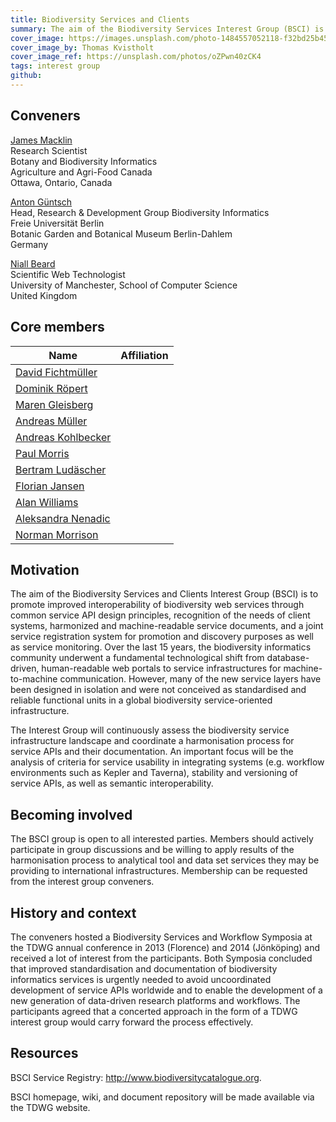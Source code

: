 ```yaml
---
title: Biodiversity Services and Clients
summary: The aim of the Biodiversity Services Interest Group (BSCI) is to assess usefulness of existing biodiversity web service infrastructures from the perspective of integrating software applications such as workflow environments, discuss and agree upon common principles for API design, stability and documentation,  encourage registration of useful Web services in a well-founded, well-known community directory i.e. BiodiversityCatalogue, produce documentation including  background material, guidelines and best practices. The group will actively collaborate with projects and initiatives with similar aims (e.g. BioVeL, GFBio, LifeWatch, Kurator). Members will actively promote the findings in external conferences and workshops and encourage service developers to adopt agreed upon  API principles and to document and advertise services in joint registry systems.
cover_image: https://images.unsplash.com/photo-1484557052118-f32bd25b45b5
cover_image_by: Thomas Kvistholt
cover_image_ref: https://unsplash.com/photos/oZPwn40zCK4
tags: interest group
github: 
---
```


<!-- Copied from http://www.tdwg.org/activities/biodiversity-services-clients/charter/ -->

## Conveners

[James Macklin](mailto:james.macklin@agr.gc.ca)  
Research Scientist  
Botany and Biodiversity Informatics  
Agriculture and Agri-Food Canada  
Ottawa, Ontario, Canada

[Anton Güntsch](mailto:a.guentsch@bgbm.org)  
Head, Research & Development Group Biodiversity Informatics  
Freie Universität Berlin  
Botanic Garden and Botanical Museum Berlin-Dahlem  
Germany

[Niall Beard](mailto:niall.beard@manchester.ac.uk)  
Scientific Web Technologist  
University of Manchester, School of Computer Science  
United Kingdom

## Core members

Name | Affiliation
--- | ---
[David Fichtmüller](mailto:d.fichtmueller@bgbm.org) | 
[Dominik Röpert](mailto:d.roepert@bgbm.org) | 
[Maren Gleisberg](mailto:m.gleisberg@bgbm.org) | 
[Andreas Müller](mailto:a.mueller@bgbm.org) | 
[Andreas Kohlbecker](mailto:a.kohlbecker@bgbm.org) | 
[Paul Morris](mailto:mole@morris.net) | 
[Bertram Ludäscher](mailto:ludaesch@gmail.com) | 
[Florian Jansen](mailto:jansen@uni-greifswald.de) | 
[Alan Williams](mailto:alan.r.williams@manchester.ac.uk ) | 
[Aleksandra Nenadic](mailto:a.nenadic@manchester.ac.uk) | 
[Norman Morrison](mailto:norman.morrison@manchester.ac.uk) | 

## Motivation

The aim of the Biodiversity Services and Clients Interest Group (BSCI) is to promote improved interoperability of biodiversity web services through common service API design principles, recognition of the needs of client systems, harmonized and machine-readable service documents, and a joint service registration system for promotion and discovery purposes as well as service monitoring. Over the last 15 years, the biodiversity informatics community underwent a fundamental technological shift from database-driven, human-readable web portals to service infrastructures for machine-to-machine communication. However, many of the new service layers have been designed in isolation and were not conceived as standardised and reliable functional units in a global biodiversity service-oriented infrastructure.

The Interest Group will continuously assess the biodiversity service infrastructure landscape and coordinate a harmonisation process for service APIs and their documentation. An important focus will be the analysis of criteria for service usability in integrating systems (e.g. workflow environments such as Kepler and Taverna), stability and versioning of service APIs, as well as semantic interoperability.

## Becoming involved

The BSCI group is open to all interested parties. Members should actively participate in group discussions and be willing to apply results of the harmonisation process to analytical tool and data set services they may be providing to international infrastructures. Membership can be requested from the interest group conveners.

## History and context

The conveners hosted a Biodiversity Services and Workflow Symposia at the TDWG annual conference in 2013 (Florence) and 2014 (Jönköping) and received a lot of interest from the participants. Both Symposia concluded that improved standardisation and documentation of biodiversity informatics services is urgently needed to avoid uncoordinated development of service APIs worldwide and to enable the development of a new generation of data-driven research platforms and workflows. The participants agreed that a concerted approach in the form of a TDWG interest group would carry forward the process effectively.

## Resources

BSCI Service Registry: <http://www.biodiversitycatalogue.org>.

BSCI homepage, wiki, and document repository will be made available via the TDWG website.
